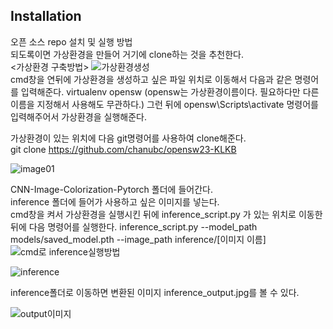 ## Installation
오픈 소스 repo 설치 및 실행 방법  
되도록이면 가상환경을 만들어 거기에 clone하는 것을 추천한다.  
<가상환경 구축방법>
![가상환경생성](https://github.com/kimyeoungrok/openswAssignment_README/assets/127182406/20e937b6-f2d4-4a6d-9df1-5458c354219f)  
cmd창을 연뒤에 가상환경을 생성하고 싶은 파일 위치로 이동해서 다음과 같은 명령어를 입력해준다.
virtualenv opensw (opensw는 가상환경이름이다. 필요하다만 다른 이름을 지정해서 사용해도 무관하다.)
그런 뒤에 opensw\Scripts\activate 명령어를 입력해주어서 가상환경을 실행해준다.

가상환경이 있는 위치에 다음 git명령어를 사용하여 clone해준다.  
git clone https://github.com/chanubc/opensw23-KLKB  

![image01](https://github.com/chanubc/opensw23-KLKB/assets/106955456/43be217b-19f9-4025-ab66-776f5452950a)  

CNN-Image-Colorization-Pytorch 폴더에 들어간다.  
inference 폴더에 들어가 사용하고 싶은 이미지를 넣는다.  
cmd창을 켜서 가상환경을 실행시킨 뒤에 inference_script.py 가 있는 위치로 이동한 뒤에 다음 명령어를 실행한다.
inference_script.py --model_path models/saved_model.pth --image_path inference/[이미지 이름]
![cmd로 inference실행방법](https://github.com/chanubc/opensw23-KLKB/assets/127182406/7354c0ca-4625-4b63-b0c6-41447066366f)  


![inference](https://github.com/chanubc/opensw23-KLKB/assets/127182406/179b974e-c4c9-4055-976a-3a4643f463ef)  

inference폴더로 이동하면 변환된 이미지 inference_output.jpg를 볼 수 있다.

![output이미지](https://github.com/chanubc/opensw23-KLKB/assets/127182406/05a98fc3-e1de-4ab6-8dec-45b618f1b831)  
